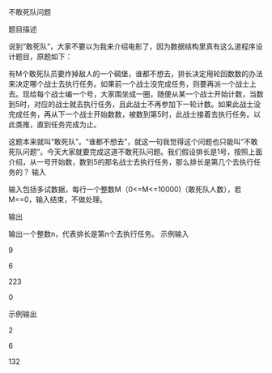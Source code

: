 不敢死队问题

题目描述

说到“敢死队”，大家不要以为我来介绍电影了，因为数据结构里真有这么道程序设计题目，原题如下：

 

有M个敢死队员要炸掉敌人的一个碉堡，谁都不想去，排长决定用轮回数数的办法来决定哪个战士去执行任务。如果前一个战士没完成任务，则要再派一个战士上去。现给每个战士编一个号，大家围坐成一圈，随便从某一个战士开始计数，当数到5时，对应的战士就去执行任务，且此战士不再参加下一轮计数。如果此战士没完成任务，再从下一个战士开始数数，被数到第5时，此战士接着去执行任务。以此类推，直到任务完成为止。

 

这题本来就叫“敢死队”。“谁都不想去”，就这一句我觉得这个问题也只能叫“不敢死队问题”。今天大家就要完成这道不敢死队问题。我们假设排长是1号，按照上面介绍，从一号开始数，数到5的那名战士去执行任务，那么排长是第几个去执行任务的？
输入

输入包括多试数据，每行一个整数M（0<=M<=10000)（敢死队人数），若M==0，输入结束，不做处理。

 
输出

输出一个整数n，代表排长是第n个去执行任务。
示例输入

9

6

223

0

示例输出

2

6

132
